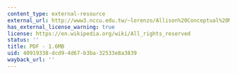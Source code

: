 ```yaml
---
content_type: external-resource
external_url: http://www3.nccu.edu.tw/~lorenzo/Allison%20Conceptual%20Models.pdf
has_external_license_warning: true
license: https://en.wikipedia.org/wiki/All_rights_reserved
status: ''
title: PDF - 1.6MB
uid: 40919338-dcd9-4d67-b3ba-32533e8a3839
wayback_url: ''
---
```

